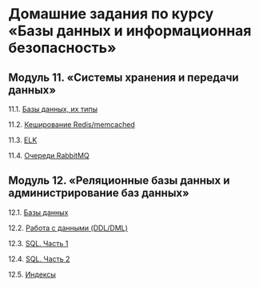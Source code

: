 # Домашние задания по курсу «Базы данных и информационная безопасность»


## Модуль 11. «Системы хранения и передачи данных»

11.1. [Базы данных, их типы](https://github.com/BaryshnikovNV/Databases-and-information-security/blob/main/11-01.md)

11.2. [Кеширование Redis/memcached](https://github.com/BaryshnikovNV/Databases-and-information-security/blob/main/11-02.md)

11.3. [ELK](https://github.com/BaryshnikovNV/Databases-and-information-security/blob/main/11-03.md)

11.4. [Очереди RabbitMQ](https://github.com/BaryshnikovNV/Databases-and-information-security/blob/main/11-04.md)


## Модуль 12. «Реляционные базы данных и администрирование баз данных»

12.1. [Базы данных](https://github.com/BaryshnikovNV/Databases-and-information-security/blob/main/12-01.md)

12.2. [Работа с данными (DDL/DML)](https://github.com/BaryshnikovNV/Databases-and-information-security/blob/main/12-02.md)

12.3. [SQL. Часть 1](https://github.com/BaryshnikovNV/Databases-and-information-security/blob/main/12-03.md)

12.4. [SQL. Часть 2](https://github.com/BaryshnikovNV/Databases-and-information-security/blob/main/12-04.md)

12.5. [Индексы](https://github.com/BaryshnikovNV/Databases-and-information-security/blob/main/12-05.md)